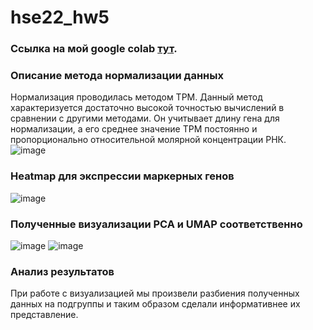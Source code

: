 # hse22_hw5

### Ссылка на мой google colab [тут](https://colab.research.google.com/drive/1VKSS0DHEVIlg4-AfeywNiWEGUBnlOd5f?usp=sharing).

### Описание метода нормализации данных
Нормализация проводилась методом TPM. Данный метод характеризуется достаточно высокой точностью вычислений в сравнении с другими методами. Он учитывает длину гена для нормализации, а его среднее значение TPM постоянно и пропорционально относительной молярной концентрации РНК.\
![image](https://user-images.githubusercontent.com/95280619/208402060-53a1f26d-0545-4b85-a4a3-2c3ed77dfd17.png)

### Heatmap для экспрессии маркерных генов
![image](https://user-images.githubusercontent.com/95280619/208319852-7e1cf291-f224-4b39-b08a-11ef1ebf16be.png)
### Полученные визуализации PCA и UMAP соответственно
![image](https://user-images.githubusercontent.com/95280619/208319878-f54dcfdf-5711-4b80-9424-0247dfc1a49e.png)
![image](https://user-images.githubusercontent.com/95280619/208319885-4ced036d-6b70-46fa-aa23-2749d78740da.png)
### Анализ результатов
При работе с визуализацией мы произвели разбиения полученных данных на подгруппы и таким образом сделали информативнее их представление.

